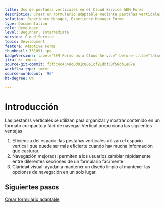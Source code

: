 ```yaml
---
title: Uso de pestañas verticales en el Cloud Service AEM Forms
description: Crear un formulario adaptable mediante pestañas verticales
solution: Experience Manager, Experience Manager Forms
type: Documentation
role: Developer
level: Beginner, Intermediate
version: Cloud Service
topic: Development
feature: Adaptive Forms
thumbnail: 331891.jpg
badgeVersions: label="AEM Forms as a Cloud Service" before-title="false"
jira: KT-16023
source-git-commit: f3f5c4c4349c8d02c88e1cf91dbf18f58db1e67e
workflow-type: tm+mt
source-wordcount: '96'
ht-degree: 6%

---
```



# Introducción

Las pestañas verticales se utilizan para organizar y mostrar contenido en un formato compacto y fácil de navegar. Vertical proporciona las siguientes ventajas
1. Eficiencia del espacio: las pestañas verticales utilizan el espacio vertical, que puede ser más eficiente cuando hay mucha información que capturar.
1. Navegación mejorada: permiten a los usuarios cambiar rápidamente entre diferentes secciones de un formulario fácilmente.
1. Claridad visual: ayudan a mantener un diseño limpio al mantener las opciones de navegación en un solo lugar.

## Siguientes pasos

[Crear formulario adaptable](./create-af.md)